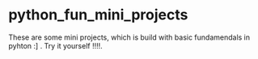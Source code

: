 # python_fun_mini_projects
These are some mini projects, which is build with basic fundamendals in pyhton :] . Try it yourself !!!!.
